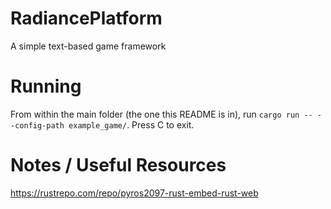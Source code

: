 # RadiancePlatform
A simple text-based game framework

# Running
From within the main folder (the one this README is in), run `cargo run -- --config-path example_game/`. Press C to exit.

# Notes / Useful Resources
https://rustrepo.com/repo/pyros2097-rust-embed-rust-web